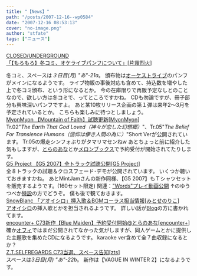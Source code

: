 ```yaml
---
title: "【News】"
path: "/posts/2007-12-16--wp0584"
date: "2007-12-16 08:53:13"
cover: "no-image.png"
author: "stfate"
tags: ["ニュース"]
---
```


<style type="text/css">
<!--
p {white-space: pre-wrap};
-->
</style>

<a class="topics" href="http://katakiri.sakura.ne.jp/CU/log/eid176.html" target="_blank">CLOSED/UNDERGROUND 「【もろもろ】冬コミ、オケライブパンフについて」</a><span class="junre">[<a href="http://www.rekka.jp/" target="_blank">片霧烈火</a>]</span>
<div class="news">冬コミ、スペースは<em>３日目(月) "あ"-21a</em>。
頒布物は<a href="http://www.rekka.jp/live071208/" target="_blank">オーケストライブ</a>のパンフがメインになるようです。
ライブ物販の事後対応も含めて、持込数を増やした上で冬コミ頒布、という形になるとか。
今の在庫限りで再販予定なしとのことなので、欲しい方は冬コミで、ってところですかね。
CDも勿論ですが、冊子部分も興味深いパンフですよ。
あと某10枚リリース企画の第１弾は来年2～3月を予定されているとか。
こちらも楽しみに待つとしましょう。</div>
<a class="topics" href="http://www.myonmyon.com/" target="_blank">MyonMyon 【Mountain of Faith】試聴更新</a><span class="junre">[<a href="http://www.myonmyon.com/" target="_blank">MyonMyon</a>]</span>
<div class="news">Tr.02"<em>The Earth That God Loved（神々が恋した幻想郷）</em>"、Tr.05"<em>The Belief For Transience Humans（信仰は儚き人間の為に）</em>"Short Verが公開されています。
Tr.05の爆走シンフォぶりがタマリマセンねw
あとちょっと前に紹介した気もしますが、<a href="http://www.toranoana.jp/mailorder/cit/pagekit/0000/01/21/0000012106/index.html" target="_blank">とらのあな</a>とか<a href="http://shop.melonbooks.co.jp/tsuhan/system/sp_myon_mountain.php?RATED=18" target="_blank">メロンブックス</a>で予約受付が開始されてたりします。</div>
<a class="topics" href="http://www.vivix.info/g5/g52007.htm" target="_blank">G5 Project 【G5 2007】全トラック試聴公開</a><span class="junre">[<a href="http://www.vivix.info/g5/" target="_blank">G5 Project</a>]</span>
<div class="news">全８トラックの試聴＆クロスフェード･デモが公開されています。
いくつか聴いておきますかね。
あとMintJamさんの新作同様、【G5 2007】もＴシャツセットを販売するようです。(160セット限定)
関連：<a href="http://jp.youtube.com/watch?v=ghl7M83Bx9I" target="_blank">"Words"プレイ動画公開</a>
↑のゆうつべか<a href="http://www.vivix.info/g5/g52007.htm" target="_blank">特設</a>の方でどうぞ。
僕も後で観ておきます。</div>
<a class="topics" href="http://www.snowblanc.net/" target="_blank">SnowBlanc 「アオイシロ」挿入歌＆BGMコーラス担当情報</a><span class="junre">[<a href="http://www.snowblanc.net/" target="_blank">みとせのりこ</a>]</span>
<div class="news"><a href="http://www.success-corp.co.jp/software/ps2/aoishiro/index.html" target="_blank">アオイシロ</a>の挿入歌とかを担当されるようです。
詳しい話が<a href="http://blog.snowblanc.net/" target="_blank">Blog</a>の方に書かれてます。</div>
<a class="topics" href="http://www.toranoana.jp/shop/071215_blue/" target="_blank">encounter+ C73新作【Blue Maiden】予約受付開始@とらのあな</a><span class="junre">[<a href="http://encounter-p.net/" target="_blank">encounter+</a>]</span>
<div class="news">確か<a href="http://encounter-p.net/" target="_blank">オフィ</a>ではまだ公開されてなかった気がしますが、同人ゲームとかに提供した主題歌を集めたCDになるようです。
karaoke ver含めて全７曲収録になるとか？</div>
<a class="topics" href="http://www.codeztslabel.com/" target="_blank">Z.T.SELFREGARDS C73当選、スペース告知</a><span class="junre">[<a href="http://www.codeztslabel.com/" target="_blank">zts</a>]</span>
<div class="news">スペースは<em>3日目(月) "あ"-22b</em>。
新作は【VAGUE IN WINTER 2】になるようです。</div>
